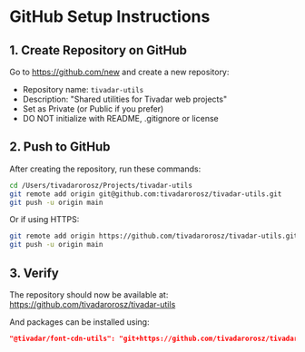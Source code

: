 # GitHub Setup Instructions

## 1. Create Repository on GitHub

Go to https://github.com/new and create a new repository:
- Repository name: `tivadar-utils`
- Description: "Shared utilities for Tivadar web projects"
- Set as Private (or Public if you prefer)
- DO NOT initialize with README, .gitignore or license

## 2. Push to GitHub

After creating the repository, run these commands:

```bash
cd /Users/tivadarorosz/Projects/tivadar-utils
git remote add origin git@github.com:tivadarorosz/tivadar-utils.git
git push -u origin main
```

Or if using HTTPS:
```bash
git remote add origin https://github.com/tivadarorosz/tivadar-utils.git
git push -u origin main
```

## 3. Verify

The repository should now be available at:
https://github.com/tivadarorosz/tivadar-utils

And packages can be installed using:
```json
"@tivadar/font-cdn-utils": "git+https://github.com/tivadarorosz/tivadar-utils.git#main"
```